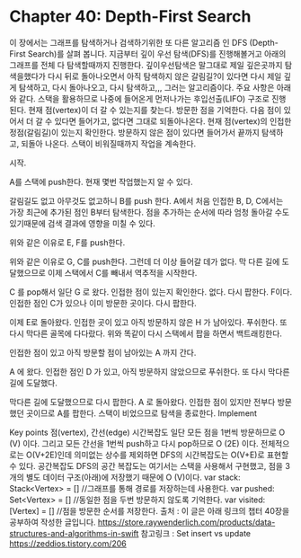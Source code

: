 # Chapter 40: Depth-First Search

이 장에서는 그래프를 탐색하거나 검색하기위한 또 다른 알고리즘 인 DFS (Depth-First Search)를 살펴 봅니다.
지금부터 깊이 우선 탐색(DFS)를 진행해볼거고 아래의 그래프를 전체 다 탐색할때까지 진행한다.
깊이우선탐색은 말그대로 제일 깊은곳까지 탐색을했다가 다시 뒤로 돌아나오면서 아직 탐색하지 않은 갈림길?이 있다면 다시 제일 깊게 탐색하고, 다시 돌아나오고, 다시 탐색하고,,, 그러는 알고리즘이다.
주요 사항은 아래와 같다.
스택을 활용하므로 나중에 들어온게 먼저나가는 후입선출(LIFO) 구조로 진행된다.
현재 점(vertex)이 더 갈 수 있는지를 찾는다.
방문한 점을 기억한다.
다음 점이 있어서 더 갈 수 있다면 들어가고, 없다면 그대로 되돌아나온다.
현재 점(vertex)의 인접한 정점(갈림길)이 있는지 확인한다.
방문하지 않은 점이 있다면 들어가서 끝까지 탐색하고, 되돌아 나온다.
스택이 비워질때까지 작업을 계속한다.

시작.

A를 스택에 push한다.
현재 몇번 작업했는지 알 수 있다.

갈림길도 없고 아무것도 없고하니 B를 push 한다.
A에서 처음 인접한 B, D, C에서는 가장 최근에 추가된 점인 B부터 탐색한다.
점을 추가하는 순서에 따라 엄청 돌아갈 수도 있기때문에 검색 결과에 영향을 미칠 수 있다.

위와 같은 이유로 E, F를 push한다.

위와 같은 이유로 G, C를 push한다.
그런데 더 이상 들어갈 데가 없다. 막 다른 길에 도달했으므로 이제 스택에서 C를 빼내서 역추적을 시작한다.

C 를 pop해서 일단 G 로 왔다. 인접한 점이 있는지 확인한다. 없다. 다시 팝한다.
F이다. 인접한 점인 C가 있으나 이미 방문한 곳이다. 다시 팝한다.

이제 E로 돌아왔다. 인접한 곳이 있고 아직 방문하지 않은 H 가 남아있다. 푸쉬한다.
또 다시 막다른 골목에 다다랐다. 위와 똑같이 다시 스택에서 팝을 하면서 백트래킹한다.

인접한 점이 있고 아직 방문할 점이 남아있는 A 까지 간다.

A 에 왔다. 인접한 점인 D 가 있고, 아직 방문하지 않았으므로 푸쉬한다.
또 다시 막다른 길에 도달했다.

막다른 길에 도달했으므로 다시 팝한다.
A 로 돌아왔다.
인접한 점이 있지만 전부다 방문했던 곳이므로 A를 팝한다.
스택이 비었으므로 탐색을 종료한다.
Implement

Key points
점(vertex), 간선(edge)
시간복잡도
일단 모든 점을 1번씩 방문하므로 O (V) 이다.
그리고 모든 간선을 1번씩 push하고 다시 pop하므로 O (2E) 이다.
전체적으로는 O(V+2E)인데 의미없는 상수를 제외하면
DFS의 시간복잡도는 O(V+E)로 표현할 수 있다.
공간복잡도
DFS의 공간 복잡도는 여기서는 스택을 사용해서 구현했고, 점을 3 개의 별도 데이터 구조(아래)에 저장했기 때문에 O (V)이다.
var stack: Stack<Vertex<Element>> = [] //그래프를 통해 경로를 저장하는데 사용한다.
var pushed: Set<Vertex<Element>> = [] //동일한 점을 두번 방문하지 않도록 기억한다.
var visited: [Vertex<Element>] = [] //점을 방문한 순서를 저장한다.
출처 :
이 글은 아래 링크의 챕터 40장을 공부하여 작성한 글입니다.
https://store.raywenderlich.com/products/data-structures-and-algorithms-in-swift
참고링크 :
Set insert vs update
https://zeddios.tistory.com/206
